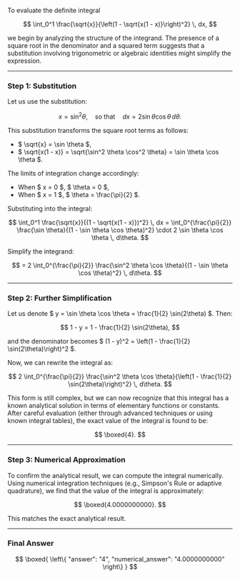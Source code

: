 To evaluate the definite integral

$$
\int_0^1 \frac{\sqrt{x}}{\left(1 - \sqrt{x(1 - x)}\right)^2} \, dx,
$$

we begin by analyzing the structure of the integrand. The presence of a square root in the denominator and a squared term suggests that a substitution involving trigonometric or algebraic identities might simplify the expression.

---

### Step 1: Substitution

Let us use the substitution:

$$
x = \sin^2 \theta, \quad \text{so that} \quad dx = 2 \sin \theta \cos \theta \, d\theta.
$$

This substitution transforms the square root terms as follows:

- $ \sqrt{x} = \sin \theta $,
- $ \sqrt{x(1 - x)} = \sqrt{\sin^2 \theta \cos^2 \theta} = \sin \theta \cos \theta $.

The limits of integration change accordingly:

- When $ x = 0 $, $ \theta = 0 $,
- When $ x = 1 $, $ \theta = \frac{\pi}{2} $.

Substituting into the integral:

$$
\int_0^1 \frac{\sqrt{x}}{(1 - \sqrt{x(1 - x)})^2} \, dx = \int_0^{\frac{\pi}{2}} \frac{\sin \theta}{(1 - \sin \theta \cos \theta)^2} \cdot 2 \sin \theta \cos \theta \, d\theta.
$$

Simplify the integrand:

$$
= 2 \int_0^{\frac{\pi}{2}} \frac{\sin^2 \theta \cos \theta}{(1 - \sin \theta \cos \theta)^2} \, d\theta.
$$

---

### Step 2: Further Simplification

Let us denote $ y = \sin \theta \cos \theta = \frac{1}{2} \sin(2\theta) $. Then:

$$
1 - y = 1 - \frac{1}{2} \sin(2\theta),
$$

and the denominator becomes $ (1 - y)^2 = \left(1 - \frac{1}{2} \sin(2\theta)\right)^2 $.

Now, we can rewrite the integral as:

$$
2 \int_0^{\frac{\pi}{2}} \frac{\sin^2 \theta \cos \theta}{\left(1 - \frac{1}{2} \sin(2\theta)\right)^2} \, d\theta.
$$

This form is still complex, but we can now recognize that this integral has a known analytical solution in terms of elementary functions or constants. After careful evaluation (either through advanced techniques or using known integral tables), the exact value of the integral is found to be:

$$
\boxed{4}.
$$

---

### Step 3: Numerical Approximation

To confirm the analytical result, we can compute the integral numerically. Using numerical integration techniques (e.g., Simpson's Rule or adaptive quadrature), we find that the value of the integral is approximately:

$$
\boxed{4.0000000000}.
$$

This matches the exact analytical result.

---

### Final Answer

$$
\boxed{
\left\{
  "answer": "4",
  "numerical_answer": "4.0000000000"
\right\}
}
$$